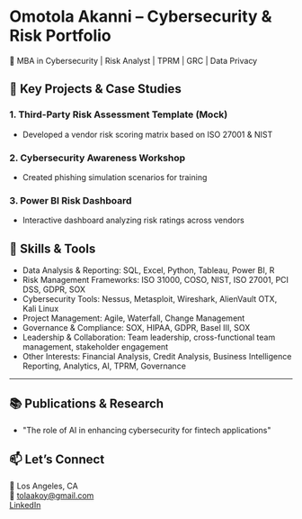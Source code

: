 # Omotola Akanni – Cybersecurity & Risk Portfolio


🎯 MBA in Cybersecurity | Risk Analyst | TPRM | GRC | Data Privacy



## 🔐 Key Projects & Case Studies

### 1. Third-Party Risk Assessment Template (Mock)
- Developed a vendor risk scoring matrix based on ISO 27001 & NIST

### 2. Cybersecurity Awareness Workshop
- Created phishing simulation scenarios for training


### 3. Power BI Risk Dashboard
- Interactive dashboard analyzing risk ratings across vendors


## 📁 Skills & Tools

- Data Analysis & Reporting: SQL, Excel, Python, Tableau, Power BI, R
- Risk Management Frameworks: ISO 31000, COSO, NIST, ISO 27001, PCI DSS, GDPR, SOX
- Cybersecurity Tools: Nessus, Metasploit, Wireshark, AlienVault OTX, Kali Linux
- Project Management: Agile, Waterfall, Change Management
- Governance & Compliance: SOX, HIPAA, GDPR, Basel III, SOX
- Leadership & Collaboration: Team leadership, cross-functional team management, stakeholder engagement
- Other Interests: Financial Analysis, Credit Analysis, Business Intelligence Reporting, Analytics, AI, TPRM, Governance


---

## 📚 Publications & Research
- "The role of AI in enhancing cybersecurity for fintech applications"

## 📫 Let’s Connect

📍 Los Angeles, CA  
📧 tolaakoy@gmail.com  
[LinkedIn](https://linkedin.com/in/omotolaakanni)

